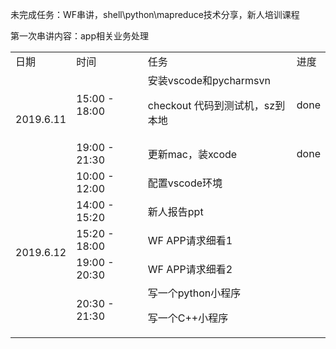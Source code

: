 未完成任务：WF串讲，shell\python\mapreduce技术分享，新人培训课程<p>
第一次串讲内容：app相关业务处理

<table>
  <tr>
    <td>日期</td>
    <td>时间</td>
    <td>任务</td>
    <td>进度</td>
  </tr>
  <tr>
    <td  rowspan="2">2019.6.11</td>
    <td>15:00 - 18:00</td>
    <td>安装vscode和pycharmsvn<p>checkout 代码到测试机，sz到本地</td>
    <td>done</td>
  </tr>
  <tr>
    <td>19:00 - 21:30</td>
    <td>更新mac，装xcode</td>
    <td>done</td>
  </tr>
  <tr>
    <td  rowspan="5">2019.6.12</td>
    <td>10:00 - 12:00</td>
    <td>配置vscode环境</td>
    <td></td>
  </tr>
  <tr>
    <td>14:00 - 15:20</td>
    <td>新人报告ppt</td>
    <td></td>
  </tr>
  <tr>
    <td>15:20 - 18:00</td>
    <td>WF APP请求细看1</td>
    <td></td>
  </tr>
  <tr>
    <td>19:00 - 20:30</td>
    <td>WF APP请求细看2</td>
    <td></td>
  </tr>
  <tr>
    <td>20:30 - 21:30</td>
    <td>写一个python小程序<p>写一个C++小程序</td>
    <td></td>
  </tr>
</table>
